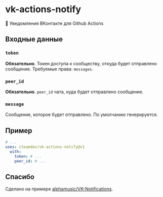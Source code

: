 # vk-actions-notify
🤖 Уведомления ВКонтакте для Github Actions

## Входные данные

### `token`
**Обязательно**.
Токен доступа к сообществу, откуда будет отправлено сообщение. Требуемые права: `messages`.

### `peer_id`
**Обязательно**.
`peer_id` чата, куда будет отправлено сообщение.

### `message`
Сообщение, которое будет отправлено. По умолчанию генерируется.

## Пример
```yaml
# ...
uses: cteamdev/vk-actions-notify@v1
  with:
    token: # ...
    peer_id: # ...
```

## Спасибо
Сделано на примере [alphamusic/VK-Notifications](https://github.com/alphamusic/VK-Notifications).